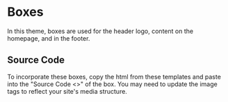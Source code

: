 # Boxes
In this theme, boxes are used for the header logo, content on the homepage, and in the footer.

## Source Code
To incorporate these boxes, copy the html from these templates and paste into the "Source Code <>" of the box.  You may need to update the image tags to reflect your site's media structure.
